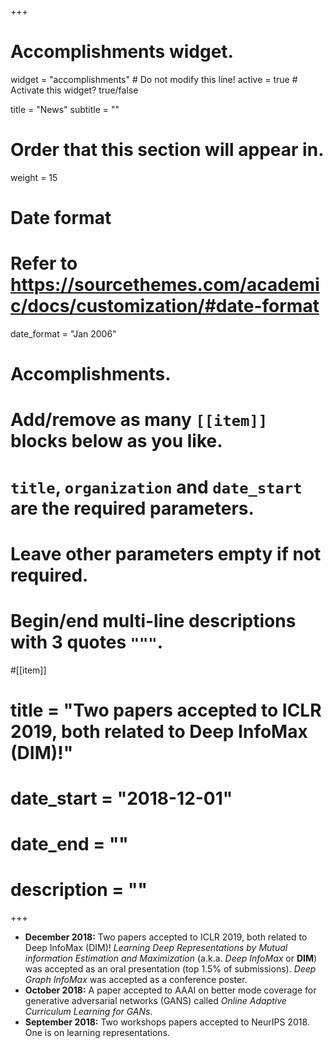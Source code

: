 +++
# Accomplishments widget.
widget = "accomplishments"  # Do not modify this line!
active = true  # Activate this widget? true/false

title = "News"
subtitle = ""

# Order that this section will appear in.
weight = 15

# Date format
#   Refer to https://sourcethemes.com/academic/docs/customization/#date-format
date_format = "Jan 2006"

# Accomplishments.
#   Add/remove as many `[[item]]` blocks below as you like.
#   `title`, `organization` and `date_start` are the required parameters.
#   Leave other parameters empty if not required.
#   Begin/end multi-line descriptions with 3 quotes `"""`.

#[[item]]
#  title = "Two papers accepted to ICLR 2019, both related to Deep InfoMax (DIM)!"
#  date_start = "2018-12-01"
#  date_end = ""
#  description = ""

+++
* **December 2018:** Two papers accepted to ICLR 2019, both related to Deep InfoMax (DIM)! 
_Learning Deep Representations by Mutual information Estimation and Maximization_  (a.k.a. _Deep InfoMax_ or **DIM**) was accepted as an oral presentation (top 1.5% of submissions). _Deep Graph InfoMax_ was accepted as a conference poster.
* **October 2018:** A paper accepted to AAAI on better mode coverage for generative adversarial networks (GANS) called _Online Adaptive Curriculum Learning for GANs_.
* **September 2018:** Two workshops papers accepted to NeurIPS 2018. One is on learning representations.
